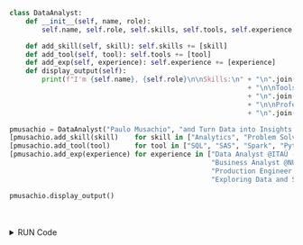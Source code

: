 ```python
class DataAnalyst:
    def __init__(self, name, role):
        self.name, self.role, self.skills, self.tools, self.experience = name, role, [], [], []

    def add_skill(self, skill): self.skills += [skill]
    def add_tool(self, tool): self.tools += [tool]
    def add_exp(self, experience): self.experience += [experience]
    def display_output(self):
        print(f"I'm {self.name}, {self.role}\n\nSkills:\n" + "\n".join(f"- {s}" for s in self.skills)
                                                           + "\n\nToolset:\n"
                                                           + "\n".join(f"- {t}" for t in self.tools)
                                                           + "\n\nProfessional Experience:\n"
                                                           + "\n".join(f"- {e}" for e in self.experience))

pmusachio = DataAnalyst("Paulo Musachio", "and Turn Data into Insights!")
[pmusachio.add_skill(skill)    for skill in ["Analytics", "Problem Solving", "Structured Thinking"]]
[pmusachio.add_tool(tool)      for tool in ["SQL", "SAS", "Spark", "Python", "Hadoop", "Statistics", "AWS (S3, Glue, Athena, Redshift, Quicksight and SageMaker)"]]
[pmusachio.add_exp(experience) for experience in ["Data Analyst @ITAÚ - Credit",
                                                  "Business Analyst @NUBANK - Lending",
                                                  "Production Engineer @TOYOTA - Assembly Shop",
                                                  "Exploring Data and Solving Problems in Industry for +10 years"]]

pmusachio.display_output()
```
 <br/>
  <br/>
  
<details>
  <summary>RUN Code</summary>
  <br/>
  
  I'm Paulo Musachio, and Turn Data into Insights!

  Skills:
  - Analytics
  - Problem Solving
  - Structured Thinking

  Toolset:
  - SQL
  - SAS
  - Spark
  - Python
  - Hadoop
  - Statistics
  - AWS (S3, Glue, Athena, Redshift, Quicksight and SageMaker)

  Profissional Experience:
  - Data Analyst @ITAÚ - Credit
  - Business Analyst @NUBANK - Lending
  - Production Engineer @TOYOTA - Assembly Shop
  - Exploring Data and Solving Problems in Industry for +10 years

</details>
